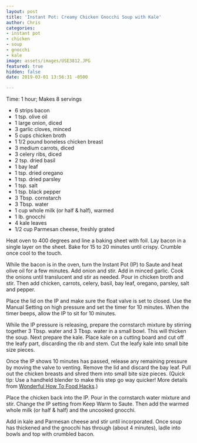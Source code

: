```yaml
---
layout: post
title: 'Instant Pot: Creamy Chicken Gnocchi Soup with Kale'
author: Chris
categories:
- instant pot
- chicken
- soup
- gnocchi
- kale
image: assets/images/USE3812.JPG
featured: true
hidden: false
date: 2019-03-01 13:56:31 -0500

---
```

Time: 1 hour; Makes 8 servings

* 6 strips bacon
* 1 tsp. olive oil
* 1 large onion, diced
* 3 garlic cloves, minced
* 5 cups chicken broth
* 1 1/2 pound boneless chicken breast
* 3 medium carrots, diced
* 3 celery ribs, diced
* 2 tsp. dried basil
* 1 bay leaf
* 1 tsp. dried oregano
* 1 tsp. dried parsley
* 1 tsp. salt
* 1 tsp. black pepper
* 3 Tbsp. cornstarch
* 3 Tbsp. water
* 1 cup whole milk (or half & half), warmed
* 1 lb. gnocchi
* 4 kale leaves
* 1/2 cup Parmesan cheese, freshly grated

Heat oven to 400 degrees and line a baking sheet with foil. Lay bacon in a single layer on the sheet. Bake for 15 to 20 minutes until crispy. Crumble once cool to the touch.

While the bacon is in the oven, turn the Instant Pot (IP) to Saute and heat olive oil for a few minutes. Add onion and stir. Add in minced garlic. Cook the onions until translucent and stir as needed. Pour in chicken broth and stir. Then add chicken, carrots, celery, basil, bay leaf, oregano, parsley, salt and pepper.

Place the lid on the IP and make sure the float valve is set to closed. Use the Manual Setting on high pressure and set the timer for 10 minutes. When the timer beeps, allow the IP to sit for 10 minutes.

While the IP pressure is releasing, prepare the cornstarch mixture by stirring together 3 Tbsp. water and 3 Tbsp. water in a small bowl. This will thicken the soup. Next prepare the kale. Place kale on a cutting board and cut off the leafy part, discarding the rib and stem. Cut the leafy kale into small bite size pieces.

Once the IP shows 10 minutes has passed, release any remaining pressure by moving the valve to venting. Remove the lid and discard the bay leaf. Pull out the chicken breasts and shred them into small bite size pieces. (Quick tip: Use a handheld blender to make this step go way quicker! More details from [Wonderful How To Food Hacks](https://food-hacks.wonderhowto.com/how-to/make-shredded-chicken-seconds-with-mixer-0172718/).)

Place the chicken back into the IP. Pour in the cornstarch water mixture and stir. Change the IP setting from Keep Warm to Saute. Then add the warmed whole milk (or half & half) and the uncooked gnocchi.

Add in kale and Parmesan cheese and stir until incorporated. Once soup has thickened and the gnocchi has through (about 4 minutes), ladle into bowls and top with crumbled bacon.